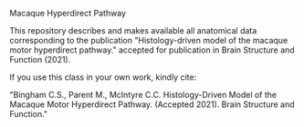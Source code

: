 Macaque Hyperdirect Pathway

This repository describes and makes available all anatomical data corresponding to the publication "Histology-driven model of the macaque motor hyperdirect pathway." accepted for publication in Brain Structure and Function (2021). 

If you use this class in your own work, kindly cite:

"Bingham C.S., Parent M., McIntyre C.C. Histology-Driven Model of the Macaque Motor Hyperdirect Pathway. (Accepted 2021). Brain Structure and Function."
